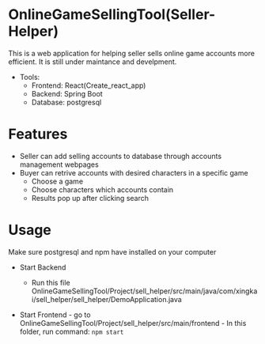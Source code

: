 # OnlineGameSellingTool(Seller-Helper)

This is a web application for helping seller sells online game accounts more efficient. 
It is still under maintance and develpment.
- Tools:
  - Frontend: React(Create_react_app)
  - Backend: Spring Boot
  - Database: postgresql
  
  
# Features
- Seller can add selling accounts to database through accounts management webpages
- Buyer can retrive accounts with desired characters in a specific game
  - Choose a game
  - Choose characters which accounts contain
  - Results pop up after clicking search
  
# Usage
Make sure postgresql and npm have installed on your computer

  - Start Backend
    - Run this file OnlineGameSellingTool/Project/sell_helper/src/main/java/com/xingkai/sell_helper/sell_helper/DemoApplication.java

   - Start Frontend
    - go to OnlineGameSellingTool/Project/sell_helper/src/main/frontend
    - In this folder, run command:
    ```
    npm start
    ```
    
